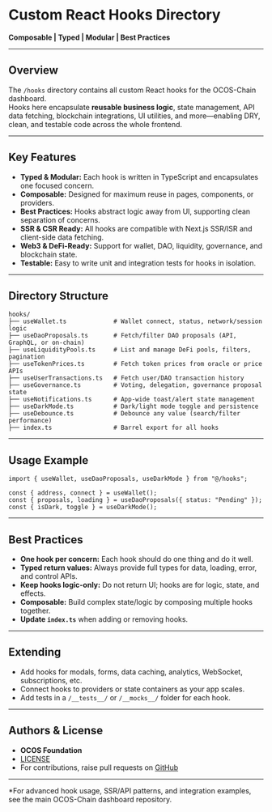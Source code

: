 # Custom React Hooks Directory

**Composable | Typed | Modular | Best Practices**

---

## Overview

The `/hooks` directory contains all custom React hooks for the OCOS-Chain dashboard.  
Hooks here encapsulate **reusable business logic**, state management, API data fetching, blockchain integrations, UI utilities, and more—enabling DRY, clean, and testable code across the whole frontend.

---

## Key Features

- **Typed & Modular:** Each hook is written in TypeScript and encapsulates one focused concern.
- **Composable:** Designed for maximum reuse in pages, components, or providers.
- **Best Practices:** Hooks abstract logic away from UI, supporting clean separation of concerns.
- **SSR & CSR Ready:** All hooks are compatible with Next.js SSR/ISR and client-side data fetching.
- **Web3 & DeFi-Ready:** Support for wallet, DAO, liquidity, governance, and blockchain state.
- **Testable:** Easy to write unit and integration tests for hooks in isolation.

---

## Directory Structure

```
hooks/
├── useWallet.ts             # Wallet connect, status, network/session logic
├── useDaoProposals.ts       # Fetch/filter DAO proposals (API, GraphQL, or on-chain)
├── useLiquidityPools.ts     # List and manage DeFi pools, filters, pagination
├── useTokenPrices.ts        # Fetch token prices from oracle or price APIs
├── useUserTransactions.ts   # Fetch user/DAO transaction history
├── useGovernance.ts         # Voting, delegation, governance proposal state
├── useNotifications.ts      # App-wide toast/alert state management
├── useDarkMode.ts           # Dark/light mode toggle and persistence
├── useDebounce.ts           # Debounce any value (search/filter performance)
├── index.ts                 # Barrel export for all hooks
```

---

## Usage Example

```tsx
import { useWallet, useDaoProposals, useDarkMode } from "@/hooks";

const { address, connect } = useWallet();
const { proposals, loading } = useDaoProposals({ status: "Pending" });
const { isDark, toggle } = useDarkMode();
```

---

## Best Practices

- **One hook per concern:** Each hook should do one thing and do it well.
- **Typed return values:** Always provide full types for data, loading, error, and control APIs.
- **Keep hooks logic-only:** Do not return UI; hooks are for logic, state, and effects.
- **Composable:** Build complex state/logic by composing multiple hooks together.
- **Update `index.ts`** when adding or removing hooks.

---

## Extending

- Add hooks for modals, forms, data caching, analytics, WebSocket, subscriptions, etc.
- Connect hooks to providers or state containers as your app scales.
- Add tests in a `/__tests__/` or `/__mocks__/` folder for each hook.

---

## Authors & License

- **OCOS Foundation**
- [LICENSE](../../../LICENSE)
- For contributions, raise pull requests on [GitHub](https://github.com/ocosio/dashboard)

---

*For advanced hook usage, SSR/API patterns, and integration examples, see the main OCOS-Chain dashboard repository.
